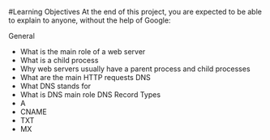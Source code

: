 #Learning Objectives
At the end of this project, you are expected to be able to explain to anyone, without the help of Google:

General
- What is the main role of a web server
- What is a child process
- Why web servers usually have a parent process and child processes
- What are the main HTTP requests
DNS
- What DNS stands for
- What is DNS main role
DNS Record Types
- A
- CNAME
- TXT
- MX
